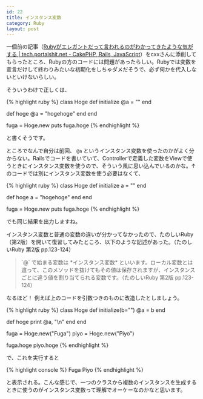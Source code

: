 ```yaml
---
id: 22
title: インスタンス変数
category: Ruby
layout: post
---
```


一個前の記事（[Rubyがエレガントだって言われるのがわかってきたような気がする | tech.portalshit.net - CakePHP, Rails, JavaScript](http://tech.portalshit.net/2010/06/25/i-realized-php-is-crap/ "Rubyがエレガントだって言われるのがわかってきたような気がする | tech.portalshit.net - CakePHP, Rails, JavaScript")）をcxxさんに添削してもらったところ、Rubyの方のコードには問題があったらしい。Rubyでは変数を宣言だけして終わりみたいな初期化をしちゃダメだそうで、必ず何かを代入しないといけないらしい。

そういうわけで正しくは、

{% highlight ruby %}
class Hoge
  def initialize
    @a = ""
  end

  def hoge
    @a = "hogehoge"
  end
end

fuga = Hoge.new
puts fuga.hoge
{% endhighlight %}

と書くそうです。

ところでなんで自分は前回、 `@a` というインスタンス変数を使ったのかがよく分からない。Railsでコードを書いていて、Controllerで定義した変数をViewで使うときにインスタンス変数を使うので、そういう風に思い込んでいるのかな。↑のコードでは別にインスタンス変数を使う必要はなくて、

{% highlight ruby %}
class Hoge
  def initialize
    a = ""
  end

  def hoge
    a = "hogehoge"
  end
end

fuga = Hoge.new
puts fuga.hoge
{% endhighlight %}

でも同じ結果を出力しますね。

インスタンス変数と普通の変数の違いが分かってなかったので、たのしいRuby（第2版）を開いて復習してみたところ、以下のような記述があった。（たのしいRuby 第2版 pp.123-124）

<blockquote>
`@` で始まる変数は *インスタンス変数* といいます。ローカル変数とは違って、このメソッドを抜けてもその値は保存されますが、インスタンスごとに違う値を割り当てられる変数です。（たのしいRuby 第2版 pp.123-124）
</blockquote>

なるほど！ 例えば上のコードを引数つきのものに改造したとしましょう。

{% highlight ruby %}
class Hoge
  def initialize(b="")
    @a = b
  end

  def hoge
    print @a, "\n"
  end
end

fuga = Hoge.new("Fuga")
piyo = Hoge.new("Piyo")

fuga.hoge
piyo.hoge
{% endhighlight %}

で、これを実行すると

{% highlight console %}
Fuga
Piyo
{% endhighlight %}

と表示される。こんな感じで、一つのクラスから複数のインスタンスを生成するときに使うのがインスタンス変数って理解でオーケーなのかなと思います。